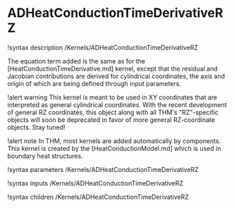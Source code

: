 # ADHeatConductionTimeDerivativeRZ

!syntax description /Kernels/ADHeatConductionTimeDerivativeRZ

The equation term added is the same as for the [HeatConductionTimeDerivative.md] kernel,
except that the residual and Jacobian contributions are derived for cylindrical coordinates, the axis and origin
of which are being defined through input parameters.

!alert warning
This kernel is meant to be used in XY coordinates that are interpreted as general cylindrical coordinates.
With the recent development of general RZ coordinates, this object along with all THM's "RZ"-specific
objects will soon be deprecated in favor of more general RZ-coordinate objects.
Stay tuned!

!alert note
In THM, most kernels are added automatically by components. This kernel is created by the
[HeatConductionModel.md] which is used in boundary heat structures.

!syntax parameters /Kernels/ADHeatConductionTimeDerivativeRZ

!syntax inputs /Kernels/ADHeatConductionTimeDerivativeRZ

!syntax children /Kernels/ADHeatConductionTimeDerivativeRZ
